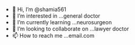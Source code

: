 - 👋 Hi, I’m @shamia561
- 👀 I’m interested in ...general doctor
- 🌱 I’m currently learning ...neurosurgeon
- 💞️ I’m looking to collaborate on ...lawyer doctor
- 📫 How to reach me ...email.com

<!---
shamia561/shamia561 is a ✨ special ✨ repository because its `README.md` (this file) appears on your GitHub profile.
You can click the Preview link to take a look at your changes.
--->
